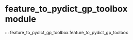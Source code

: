  
# feature_to_pydict_gp_toolbox module

::: feature_to_pydict_gp_toolbox.feature_to_pydict_gp_toolbox